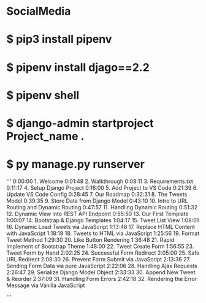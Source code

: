 # SocialMedia
# $ pip3 install pipenv
# $ pipenv install djago==2.2
# $ pipenv shell
# $ django-admin startproject Project_name .
# $ py manage.py runserver


'''
0:00:00 1. Welcome
0:01:48 2. Walkthrough
0:08:11 3. Requirements.txt
0:11:17 4. Setup Django Project
0:16:00 5. Add Project to VS Code
0:21:39 6. Update VS Code Config
0:28:45 7. Our Roadmap
0:32:31 8. The Tweets Model
0:39:35 9. Store Data from Django Model
0:43:10 10. Intro to URL Routing and Dynamic Routing
0:47:57 11. Handling Dynamic Routing
0:51:32 12. Dynamic View into REST API Endpoint
0:55:50 13. Our First Template
1:00:07 14. Bootstrap & Django Templates
1:04:17 15. Tweet List View
1:08:01 16. Dynamic Load Tweets via JavaScript
1:13:48 17. Replace HTML Content with JavaScript
1:18:19 18. Tweets to HTML via JavaScript
1:25:56 19. Format Tweet Method
1:29:30 20. Like Button Rendering
1:36:48 21. Rapid Implement of Bootstrap Theme
1:48:00 22. Tweet Create Form
1:56:55 23. Tweet Form by Hand
2:02:25 24. Successful Form Redirect
2:05:00 25. Safe URL Redirect
2:08:30 26. Prevent Form Submit via JavaScript
2:13:36 27. Sending Form Data via pure JavaScript
2:22:06 28. Handling Ajax Requests
2:26:47 29. Serialize Django Model Object
2:33:33 30. Append New Tweet & Reorder
2:37:09 31. Handling Form Errors
2:42:18 32. Rendering the Error Message via Vanilla JavaScript

'''